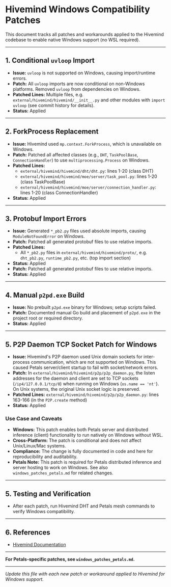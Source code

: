 # Hivemind Windows Compatibility Patches

This document tracks all patches and workarounds applied to the Hivemind codebase to enable native Windows support (no WSL required).

---

## 1. Conditional `uvloop` Import
- **Issue:** `uvloop` is not supported on Windows, causing import/runtime errors.
- **Patch:** All `uvloop` imports are now conditional on non-Windows platforms. Removed `uvloop` from dependencies on Windows.
- **Patched Lines:** Multiple files, e.g. `external/hivemind/hivemind/__init__.py` and other modules with `import uvloop` (see commit history for details).
- **Status:** Applied

---

## 2. ForkProcess Replacement
- **Issue:** Hivemind used `mp.context.ForkProcess`, which is unavailable on Windows.
- **Patch:** Patched all affected classes (e.g., `DHT`, `TaskPoolBase`, `ConnectionHandler`) to use `multiprocessing.Process` on Windows.
- **Patched Lines:**
  - `external/hivemind/hivemind/dht/dht.py`: lines 1-20 (class DHT)
  - `external/hivemind/hivemind/moe/server/task_pool.py`: lines 1-20 (class TaskPoolBase)
  - `external/hivemind/hivemind/moe/server/connection_handler.py`: lines 1-20 (class ConnectionHandler)
- **Status:** Applied

---

## 3. Protobuf Import Errors
- **Issue:** Generated `*_pb2.py` files used absolute imports, causing `ModuleNotFoundError` on Windows.
- **Patch:** Patched all generated protobuf files to use relative imports.
- **Patched Lines:**
  - All `*_pb2.py` files in `external/hivemind/hivemind/proto/`, e.g. `dht_pb2.py`, `runtime_pb2.py`, etc. (top import section)
- **Status:** Applied
- **Patch:** Patched all generated protobuf files to use relative imports.
- **Status:** Applied

---

## 4. Manual `p2pd.exe` Build
- **Issue:** No prebuilt `p2pd.exe` binary for Windows; setup scripts failed.
- **Patch:** Documented manual Go build and placement of `p2pd.exe` in the project root or required directory.
- **Status:** Applied

---

## 5. P2P Daemon TCP Socket Patch for Windows
- **Issue:** Hivemind's P2P daemon used Unix domain sockets for inter-process communication, which are not supported on Windows. This caused Petals server/client startup to fail with socket/network errors.
- **Patch:** In `external/hivemind/hivemind/p2p/p2p_daemon.py`, the listen addresses for the daemon and client are set to TCP sockets (`/ip4/127.0.0.1/tcp/0`) when running on Windows (`os.name == 'nt'`). On Unix systems, the original Unix socket logic is preserved.
- **Patched Lines:** `external/hivemind/hivemind/p2p/p2p_daemon.py`: lines 163-166 (in the `P2P.create` method)
- **Status:** Applied

### Use Case and Caveats
- **Windows:** This patch enables both Petals server and distributed inference (client) functionality to run natively on Windows without WSL.
- **Cross-Platform:** The patch is conditional and does not affect Unix/Linux/Mac systems.
- **Compliance:** The change is fully documented in code and here for reproducibility and auditability.
- **Petals Note:** This patch is required for Petals distributed inference and server hosting to work on Windows. See also `windows_patches_petals.md` for related changes.

---

## 5. Testing and Verification
- After each patch, run Hivemind DHT and Petals mesh commands to verify Windows compatibility.

---

## 6. References
- [Hivemind Documentation](https://github.com/learning-at-home/hivemind)

---

**For Petals-specific patches, see `windows_patches_petals.md`.**

---

*Update this file with each new patch or workaround applied to Hivemind for Windows support.*
